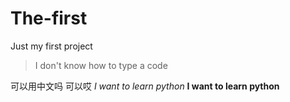 # The-first
Just my first project
>I don't know how to type a code

可以用中文吗
可以哎
*I want to learn python*
**I want to learn python**
